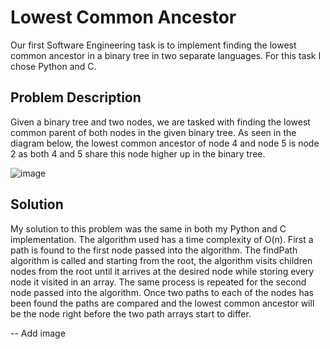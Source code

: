# Lowest Common Ancestor
Our first Software Engineering task is to implement finding the lowest common ancestor in a binary tree in two separate languages. For this task I chose Python and C.

## Problem Description

Given a binary tree and two nodes, we are tasked with finding the lowest common parent of both nodes in the given binary tree. As seen in the diagram below, the lowest common ancestor of node 4 and node 5 is node 2 as both 4 and 5 share this node higher up in the binary tree.

![image](https://user-images.githubusercontent.com/42739046/95606153-d8bfa880-0a51-11eb-9282-5c1f838c7507.png)

## Solution
My solution to this problem was the same in both my Python and C implementation. The algorithm used has a time complexity of O(n). First a path is found to the first node passed into the algorithm. The findPath algorithm is called and starting from the root, the algorithm visits children nodes from the root until it arrives at the desired node while storing every node it visited in an array. The same process is repeated for the second node passed into the algorithm. Once two paths to each of the nodes has been found the paths are compared and the lowest common ancestor will be the node right before the two path arrays start to differ.

-- Add image
